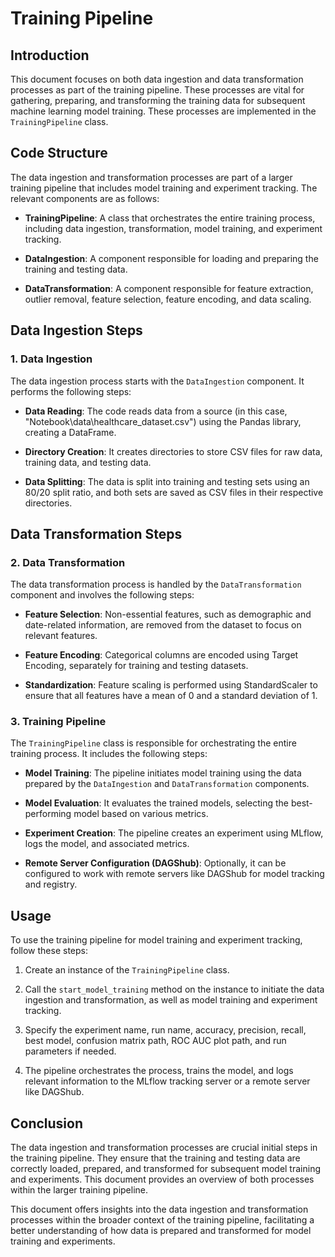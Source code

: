 # Training Pipeline

## Introduction

This document focuses on both data ingestion and data transformation processes as part of the training pipeline. These processes are vital for gathering, preparing, and transforming the training data for subsequent machine learning model training. These processes are implemented in the `TrainingPipeline` class.

## Code Structure

The data ingestion and transformation processes are part of a larger training pipeline that includes model training and experiment tracking. The relevant components are as follows:

- **TrainingPipeline**: A class that orchestrates the entire training process, including data ingestion, transformation, model training, and experiment tracking.

- **DataIngestion**: A component responsible for loading and preparing the training and testing data.

- **DataTransformation**: A component responsible for feature extraction, outlier removal, feature selection, feature encoding, and data scaling.

## Data Ingestion Steps

### 1. Data Ingestion

The data ingestion process starts with the `DataIngestion` component. It performs the following steps:

- **Data Reading**: The code reads data from a source (in this case, "Notebook\data\healthcare_dataset.csv") using the Pandas library, creating a DataFrame.

- **Directory Creation**: It creates directories to store CSV files for raw data, training data, and testing data.

- **Data Splitting**: The data is split into training and testing sets using an 80/20 split ratio, and both sets are saved as CSV files in their respective directories.

## Data Transformation Steps

### 2. Data Transformation

The data transformation process is handled by the `DataTransformation` component and involves the following steps:

- **Feature Selection**: Non-essential features, such as demographic and date-related information, are removed from the dataset to focus on relevant features.

- **Feature Encoding**: Categorical columns are encoded using Target Encoding, separately for training and testing datasets.

- **Standardization**: Feature scaling is performed using StandardScaler to ensure that all features have a mean of 0 and a standard deviation of 1.

### 3. Training Pipeline

The `TrainingPipeline` class is responsible for orchestrating the entire training process. It includes the following steps:

- **Model Training**: The pipeline initiates model training using the data prepared by the `DataIngestion` and `DataTransformation` components.

- **Model Evaluation**: It evaluates the trained models, selecting the best-performing model based on various metrics.

- **Experiment Creation**: The pipeline creates an experiment using MLflow, logs the model, and associated metrics.

- **Remote Server Configuration (DAGShub)**: Optionally, it can be configured to work with remote servers like DAGShub for model tracking and registry.


## Usage

To use the training pipeline for model training and experiment tracking, follow these steps:

1. Create an instance of the `TrainingPipeline` class.

2. Call the `start_model_training` method on the instance to initiate the data ingestion and transformation, as well as model training and experiment tracking.

3. Specify the experiment name, run name, accuracy, precision, recall, best model, confusion matrix path, ROC AUC plot path, and run parameters if needed.

4. The pipeline orchestrates the process, trains the model, and logs relevant information to the MLflow tracking server or a remote server like DAGShub.

## Conclusion

The data ingestion and transformation processes are crucial initial steps in the training pipeline. They ensure that the training and testing data are correctly loaded, prepared, and transformed for subsequent model training and experiments. This document provides an overview of both processes within the larger training pipeline.

This document offers insights into the data ingestion and transformation processes within the broader context of the training pipeline, facilitating a better understanding of how data is prepared and transformed for model training and experiments.
